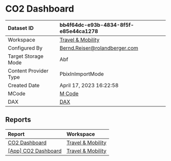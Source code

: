 



# CO2 Dashboard

|Dataset ID|bb4f64dc-e93b-4834-8f5f-e85e44ca1278|
| :--- | :--- |
|Workspace|[Travel & Mobility](../Workspaces/Travel-&-Mobility.md)|
|Configured By|Bernd.Reiser@rolandberger.com|
|Target Storage Mode|Abf|
|Content Provider Type|PbixInImportMode|
|Created Date|April 17, 2023 16:22:58|
|MCode|[M Code](./CO2-Dashboard/mcode.md)|
|DAX|[DAX](./CO2-Dashboard/dax.md)|

## Reports

|Report|Workspace|
| :--- | :--- |
|[CO2 Dashboard](../Reports/CO2-Dashboard.md)|[Travel & Mobility](../Workspaces/Travel-&-Mobility.md)|
|[[App] CO2 Dashboard](../Reports/[App]-CO2-Dashboard.md)|[Travel & Mobility](../Workspaces/Travel-&-Mobility.md)|
